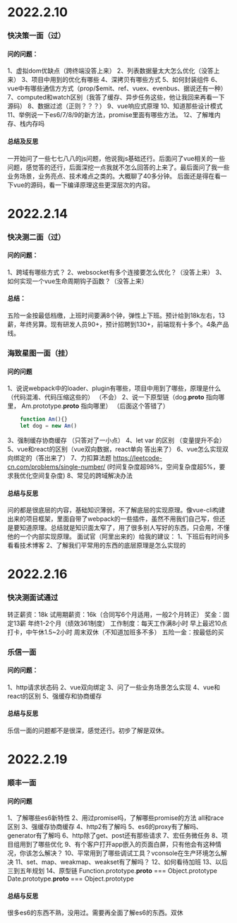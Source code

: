 # 2022.2.10

### 快决策一面（过）

#### 问的问题：
1、虚拟dom优缺点（跨终端没答上来）
2、列表数据量太大怎么优化（没答上来）
3、项目中用到的优化有哪些
4、深拷贝有哪些方式
5、如何封装组件
6、vue中有哪些通信方方式（prop/$emit、ref、vuex、evenbus、据说还有一种）
7、computed和watch区别（我答了缓存、异步任务这些，他让我回来再看一下源码）
8、数据过滤（正则？？？）
9、vue响应式原理
10、知道那些设计模式
11、举例说一下es6/7/8/9的新方法，promise里面有哪些方法。
12、了解堆内存、栈内存吗

#### 总结及反思
一开始问了一些七七八八的js问题，他说我js基础还行。后面问了vue相关的一些问题，感觉答的还行，后面深挖一点我就不怎么回答的上来了。最后面问了我一些业务场景，业务亮点、技术难点之类的。大概聊了40多分钟。
后面还是得在看一下vue的源码，看一下编译原理这些更深层次的内容。

# 2022.2.14 

### 快决测二面（过）

#### 问的问题：
1、跨域有哪些方式？
2、websocket有多个连接要怎么优化？（没答上来）
3、如何实现一个vue生命周期钩子函数？（没答上来）

#### 总结：
五险一金按最低档缴，上班时间要满8个钟，弹性上下班。预计给到18k左右，13薪，年终另算。现有研发人员90+，预计招聘到130+，前端现有十多个。4条产品线。


### 海致星图一面（挂）

#### 问的问题
1、说说webpack中的loader、plugin有哪些，项目中用到了哪些，原理是什么（代码混淆、代码压缩这些的） （不会）
2、说一下原型链（dog.__proto__ 指向哪里， Am.prototype.__proto__ 指向哪里） （后面这个答错了）
```javascript
    function Am(){}
    let dog = new Am()

```
3、强制缓存协商缓存 （只答对了一小点）
4、let var 的区别 （变量提升不会）
5、vue和react的区别（vue双向数据，react单向 答出来了）
6、vue怎么实现双向绑定的（答出来了）
7、力扣算法题 https://leetcode-cn.com/problems/single-number/ (时间复杂度超98%，空间复杂度超5%，要求我优化空间复杂度)
8、常见的跨域解决办法

#### 总结与反思
问的都是很底层的内容，基础知识薄弱，不了解底层的实现原理。像vue-cli构建出来的项目框架，里面自带了webpack的一些插件，虽然不用我们自己写，但还是要知道原理。总结就是知识面太窄了，用了很多别人写好的东西，只会用，不懂他的一个内部实现原理。
面试官（阿里出来的）给我的建议：
1、下班后有时间多看看技术博客
2、了解我们平常用的东西的底层原理是怎么实现的


# 2022.2.16

### 快决测面试通过
转正薪资：18k 
试用期薪资：16k（合同写6个月适用，一般2个月转正）
奖金：固定13薪 年终1-2个月（绩效361制度）
工作制度：每天工作满8小时 早上最迟10点打卡，中午休1.5~2小时 周末双休（不知道加班多不多）
五险一金：按最低的买

### 乐信一面

#### 问的问题：
1、http请求状态码
2、vue双向绑定
3、问了一些业务场景怎么实现
4、vue和react的区别
5、强缓存和协商缓存

#### 总结与反思
乐信一面的问题都不是很深，感觉还行。初步了解是双休。


# 2022.2.19

### 顺丰一面

#### 问的问题
1、了解哪些es6新特性
2、用过promise吗，了解哪些promise的方法 all和race区别
3、强缓存协商缓存
4、http2有了解吗
5、es6的proxy有了解吗、generator有了解吗
6、http除了get、post还有那些请求
7、宏任务微任务
8、项目组用到了哪些优化
9、有个客户打开app嵌入的页面白屏，只有他会有这种情况，你该怎么解决？
10、平常用到了哪些调试工具？vconsole在生产环境怎么解决
11、set、map、weakmap、weakset有了解吗？
12、如何看待加班
13、以后三到五年规划
14、原型链 Function.prototype.__proto__ === Object.prototype   Date.prototype.__proto__ === Object.prototype

#### 总结与反思
很多es6的东西不熟，没用过。需要再全面了解es6的东西。双休